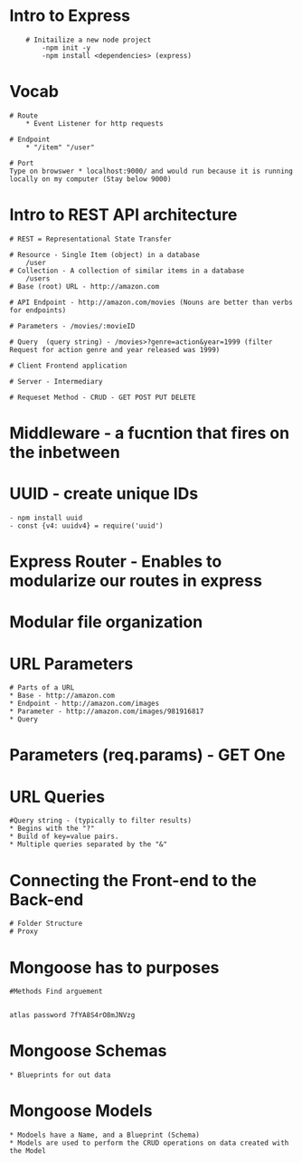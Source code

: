 # Intro to Express

        # Initailize a new node project
            -npm init -y
            -npm install <dependencies> (express)

# Vocab

    # Route
        * Event Listener for http requests

    # Endpoint
        * "/item" "/user"

    # Port
    Type on browswer * localhost:9000/ and would run because it is running locally on my computer (Stay below 9000)

# Intro to REST API architecture

    # REST = Representational State Transfer

    # Resource - Single Item (object) in a database
        /user
    # Collection - A collection of similar items in a database
        /users
    # Base (root) URL - http://amazon.com

    # API Endpoint - http://amazon.com/movies (Nouns are better than verbs for endpoints)

    # Parameters - /movies/:movieID

    # Query  (query string) - /movies>?genre=action&year=1999 (filter Request for action genre and year released was 1999)
 
    # Client Frontend application 

    # Server - Intermediary 

    # Requeset Method - CRUD - GET POST PUT DELETE

# Middleware - a fucntion that fires on the inbetween

# UUID - create unique IDs
    - npm install uuid
    - const {v4: uuidv4} = require('uuid')

# Express Router - Enables to modularize our routes in express

# Modular file organization

# URL Parameters

    # Parts of a URL
    * Base - http://amazon.com
    * Endpoint - http://amazon.com/images
    * Parameter - http://amazon.com/images/981916817
    * Query
# Parameters (req.params) - GET One

# URL Queries
    #Query string - (typically to filter results)
    * Begins with the "?"
    * Build of key=value pairs.
    * Multiple queries separated by the "&"

# Connecting the Front-end to the Back-end

    # Folder Structure 
    # Proxy

# Mongoose has to purposes
    #Methods Find arguement


    atlas password 7fYA8S4rO8mJNVzg

# Mongoose Schemas 
    * Blueprints for out data

# Mongoose Models
    * Modoels have a Name, and a Blueprint (Schema)
    * Models are used to perform the CRUD operations on data created with the Model

